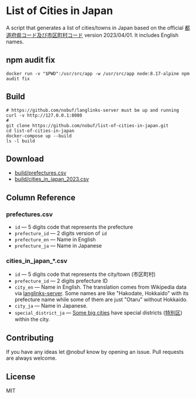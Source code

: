 # List of Cities in Japan

A script that generates a list of cities/towns in Japan based on the official [都道府県コード及び市区町村コード](http://www.soumu.go.jp/denshijiti/code.html) version 2023/04/01. It includes English names.

## npm audit fix

```shell
docker run -v "$PWD":/usr/src/app -w /usr/src/app node:8.17-alpine npm audit fix
```

## Build

```shell
# https://github.com/nobuf/langlinks-server must be up and running
curl -v http://127.0.0.1:8080
#
git clone https://github.com/nobuf/list-of-cities-in-japan.git
cd list-of-cities-in-japan
docker-compose up --build
ls -l build
```

## Download

- [build/prefectures.csv](build/prefectures.csv)
- [build/cities_in_japan_2023.csv](build/cities_in_japan_2023.csv)

## Column Reference

### prefectures.csv

- `id` — 5 digits code that represents the prefecture
- `prefecture_id` — 2 digits version of `id`
- `prefecture_en` — Name in English
- `prefecture_ja` — Name in Japanese

### cities_in_japan_*.csv

- `id` — 5 digits code that represents the city/town (市区町村)
- `prefecture_id` — 2 digits prefecture ID
- `city_en` — Name in English. The translation comes from Wikipedia data via [langlinks-server](https://github.com/nobuf/langlinks-server). Some names are like "Hakodate, Hokkaido" with its prefecture name while some of them are just "Otaru" without Hokkaido.
- `city_ja` — Name in Japanese.
- `special_district_ja` — [Some big cities](https://en.wikipedia.org/wiki/Cities_designated_by_government_ordinance_of_Japan) have special districts ([特別区](https://ja.wikipedia.org/wiki/%E7%89%B9%E5%88%A5%E5%8C%BA)) within the city.

## Contributing

If you have any ideas let @nobuf know by opening an issue. Pull requests are always welcome.

## License

MIT
